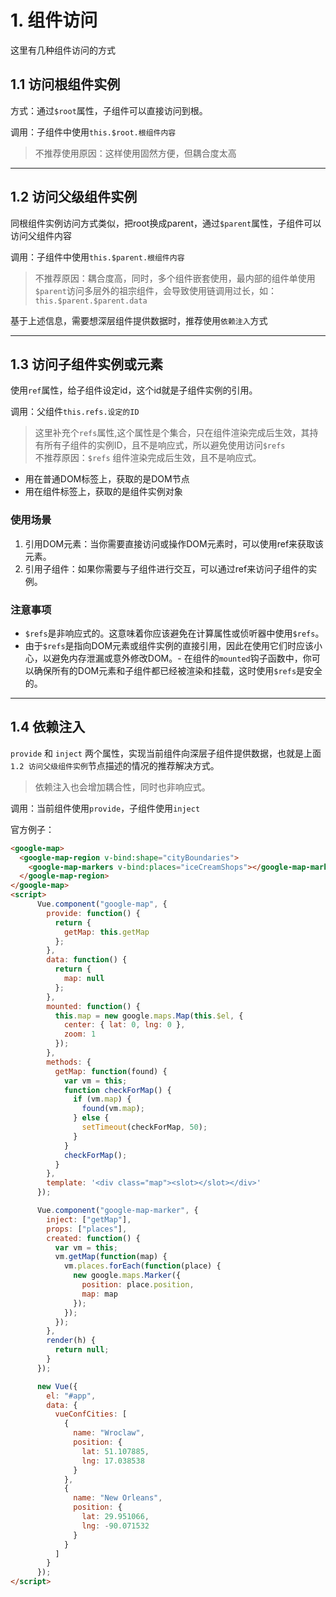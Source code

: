 # 1. 组件访问

这里有几种组件访问的方式

## 1.1 访问根组件实例

方式：通过`$root`属性，子组件可以直接访问到根。

调用：子组件中使用`this.$root.根组件内容`
>不推荐使用原因：这样使用固然方便，但耦合度太高

---

## 1.2 访问父级组件实例

同根组件实例访问方式类似，把root换成parent，通过`$parent`属性，子组件可以访问父组件内容

调用：子组件中使用`this.$parent.根组件内容`
>不推荐原因：耦合度高，同时，多个组件嵌套使用，最内部的组件单使用`$parent`访问多层外的祖宗组件，会导致使用链调用过长，如：`this.$parent.$parent.data`

基于上述信息，需要想深层组件提供数据时，推荐使用`依赖注入`方式

---

## 1.3 访问子组件实例或元素

使用`ref`属性，给子组件设定id，这个id就是子组件实例的引用。  

调用：父组件`this.refs.设定的ID`
>这里补充个`refs`属性,这个属性是个集合，只在组件渲染完成后生效，其持有所有子组件的实例ID，且不是响应式，所以避免使用访问`$refs`  
>不推荐原因：`$refs` 组件渲染完成后生效，且不是响应式。

* 用在普通DOM标签上，获取的是DOM节点
* 用在组件标签上，获取的是组件实例对象

### 使用场景

1. 引用DOM元素：当你需要直接访问或操作DOM元素时，可以使用ref来获取该元素。
2. 引用子组件：如果你需要与子组件进行交互，可以通过ref来访问子组件的实例。

### 注意事项

* `$refs`是非响应式的。这意味着你应该避免在计算属性或侦听器中使用`$refs`。
* 由于`$refs`是指向DOM元素或组件实例的直接引用，因此在使用它们时应该小心，以避免内存泄漏或意外修改DOM。- 在组件的`mounted`钩子函数中，你可以确保所有的DOM元素和子组件都已经被渲染和挂载，这时使用`$refs`是安全的。

---

## 1.4 依赖注入

`provide` 和 `inject` 两个属性，实现当前组件向深层子组件提供数据，也就是上面`1.2 访问父级组件实例`节点描述的情况的推荐解决方式。
> 依赖注入也会增加耦合性，同时也非响应式。

调用：当前组件使用`provide`，子组件使用`inject`

官方例子：

```html
<google-map>
  <google-map-region v-bind:shape="cityBoundaries">
    <google-map-markers v-bind:places="iceCreamShops"></google-map-markers>
  </google-map-region>
</google-map>
<script>
      Vue.component("google-map", {
        provide: function() {
          return {
            getMap: this.getMap
          };
        },
        data: function() {
          return {
            map: null
          };
        },
        mounted: function() {
          this.map = new google.maps.Map(this.$el, {
            center: { lat: 0, lng: 0 },
            zoom: 1
          });
        },
        methods: {
          getMap: function(found) {
            var vm = this;
            function checkForMap() {
              if (vm.map) {
                found(vm.map);
              } else {
                setTimeout(checkForMap, 50);
              }
            }
            checkForMap();
          }
        },
        template: '<div class="map"><slot></slot></div>'
      });

      Vue.component("google-map-marker", {
        inject: ["getMap"],
        props: ["places"],
        created: function() {
          var vm = this;
          vm.getMap(function(map) {
            vm.places.forEach(function(place) {
              new google.maps.Marker({
                position: place.position,
                map: map
              });
            });
          });
        },
        render(h) {
          return null;
        }
      });

      new Vue({
        el: "#app",
        data: {
          vueConfCities: [
            {
              name: "Wroclaw",
              position: {
                lat: 51.107885,
                lng: 17.038538
              }
            },
            {
              name: "New Orleans",
              position: {
                lat: 29.951066,
                lng: -90.071532
              }
            }
          ]
        }
      });
</script>
```
